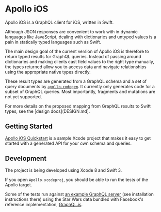 # Apollo iOS

Apollo iOS is a GraphQL client for iOS, written in Swift.

Although JSON responses are convenient to work with in dynamic languages like JavaScript, dealing with dictionaries and untyped values is a pain in statically typed languages such as Swift.

The main design goal of the current version of Apollo iOS is therefore to return typed results for GraphQL queries. Instead of passing around dictionaries and making clients cast field values to the right type manually, the types returned allow you to access data and navigate relationships using the appropriate native types directly.

These result types are generated from a GraphQL schema and a set of query documents by [`apollo-codegen`](https://github.com/apollostack/apollo-codegen). It currently only generates code for a subset of GraphQL queries. Most importantly, fragments and mutations are not yet supported.

For more details on the proposed mapping from GraphQL results to Swift types, see the [design docs](DESIGN.md].

## Getting Started

[Apollo iOS Quickstart](https://github.com/apollostack/apollo-ios-quickstart) is a sample Xcode project that makes it easy to get started with a generated API for your own schema and queries.

## Development

The project is being developed using Xcode 8 and Swift 3.

If you open `Apollo.xcodeproj`, you should be able to run the tests of the Apollo target.

Some of the tests run against [an example GraphQL server](https://github.com/jahewson/graphql-starwars) (see installation instructions there) using the Star Wars data bundled with Facebook's reference implementation, [GraphQL.js](https://github.com/graphql/graphql-js).
